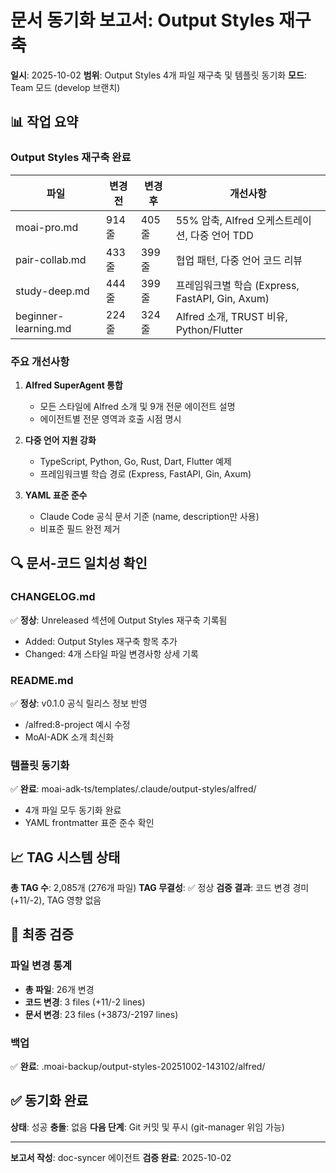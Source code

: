 # 문서 동기화 보고서: Output Styles 재구축

**일시**: 2025-10-02
**범위**: Output Styles 4개 파일 재구축 및 템플릿 동기화
**모드**: Team 모드 (develop 브랜치)

## 📊 작업 요약

### Output Styles 재구축 완료

| 파일 | 변경 전 | 변경 후 | 개선사항 |
|------|---------|---------|----------|
| moai-pro.md | 914줄 | 405줄 | 55% 압축, Alfred 오케스트레이션, 다중 언어 TDD |
| pair-collab.md | 433줄 | 399줄 | 협업 패턴, 다중 언어 코드 리뷰 |
| study-deep.md | 444줄 | 399줄 | 프레임워크별 학습 (Express, FastAPI, Gin, Axum) |
| beginner-learning.md | 224줄 | 324줄 | Alfred 소개, TRUST 비유, Python/Flutter |

### 주요 개선사항

1. **Alfred SuperAgent 통합**
   - 모든 스타일에 Alfred 소개 및 9개 전문 에이전트 설명
   - 에이전트별 전문 영역과 호출 시점 명시

2. **다중 언어 지원 강화**
   - TypeScript, Python, Go, Rust, Dart, Flutter 예제
   - 프레임워크별 학습 경로 (Express, FastAPI, Gin, Axum)

3. **YAML 표준 준수**
   - Claude Code 공식 문서 기준 (name, description만 사용)
   - 비표준 필드 완전 제거

## 🔍 문서-코드 일치성 확인

### CHANGELOG.md
✅ **정상**: Unreleased 섹션에 Output Styles 재구축 기록됨
- Added: Output Styles 재구축 항목 추가
- Changed: 4개 스타일 파일 변경사항 상세 기록

### README.md
✅ **정상**: v0.1.0 공식 릴리스 정보 반영
- /alfred:8-project 예시 수정
- MoAI-ADK 소개 최신화

### 템플릿 동기화
✅ **완료**: moai-adk-ts/templates/.claude/output-styles/alfred/
- 4개 파일 모두 동기화 완료
- YAML frontmatter 표준 준수 확인

## 📈 TAG 시스템 상태

**총 TAG 수**: 2,085개 (276개 파일)
**TAG 무결성**: ✅ 정상
**검증 결과**: 코드 변경 경미(+11/-2), TAG 영향 없음

## 🎯 최종 검증

### 파일 변경 통계
- **총 파일**: 26개 변경
- **코드 변경**: 3 files (+11/-2 lines)
- **문서 변경**: 23 files (+3873/-2197 lines)

### 백업
✅ **완료**: .moai-backup/output-styles-20251002-143102/alfred/

## ✅ 동기화 완료

**상태**: 성공
**충돌**: 없음
**다음 단계**: Git 커밋 및 푸시 (git-manager 위임 가능)

---

**보고서 작성**: doc-syncer 에이전트
**검증 완료**: 2025-10-02
